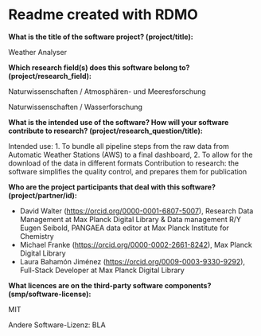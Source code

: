 # Readme created with RDMO

**What is the title of the software project? (project/title):**

Weather Analyser

**Which research field(s) does this software belong to?
(project/research_field):**

Naturwissenschaften / Atmosphären- und Meeresforschung

Naturwissenschaften / Wasserforschung

**What is the intended use of the software? How will your software
contribute to research? (project/research_question/title):**

Intended use: 1. To bundle all pipeline steps from the raw data from
Automatic Weather Stations (AWS) to a final dashboard, 2. To allow for
the download of the data in different formats Contribution to research:
the software simplifies the quality control, and prepares them for
publication

**Who are the project participants that deal with this software?
(project/partner/id):**

- David Walter (https://orcid.org/0000-0001-6807-5007), Research Data
  Management at Max Planck Digital Library & Data management R/Y Eugen
  Seibold, PANGAEA data editor at Max Planck Institute for Chemistry
- Michael Franke (https://orcid.org/0000-0002-2661-8242), Max Planck
  Digital Library
- Laura Bahamón Jiménez (https://orcid.org/0009-0003-9330-9292),
  Full-Stack Developer at Max Planck Digital Library

**What licences are on the third-party software components?
(smp/software-license):**

MIT

Andere Software-Lizenz: BLA
